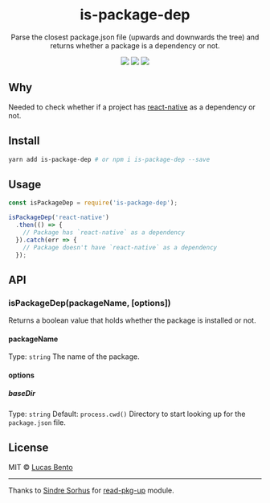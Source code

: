 <h1 align="center">is-package-dep</h1>
<p align="center">
  Parse the closest package.json file (upwards and downwards the tree) and returns whether a package is a dependency or not.
</p>

<p align="center">
  <a href="https://travis-ci.org/lucasbento/is-package-dep"><img src="https://travis-ci.org/lucasbento/is-package-dep.svg?branch=master"></a>
  <a href="https://github.com/airbnb/javascript"><img src="https://img.shields.io/badge/code%20style-airbnb-blue.svg"></a>
  <a href="https://github.com/lucasbento/is-package-dep/issues"><img src="https://img.shields.io/badge/contributions-welcome-brightgreen.svg?style=flat"></a>
</p>

## Why
Needed to check whether if a project has [react-native](https://github.com/facebook/react-native) as a dependency or not.

## Install

```bash
yarn add is-package-dep # or npm i is-package-dep --save
```

## Usage

```js
const isPackageDep = require('is-package-dep');

isPackageDep('react-native')
  .then(() => {
    // Package has `react-native` as a dependency
  }).catch(err => {
    // Package doesn't have `react-native` as a dependency
  });
```

## API

### isPackageDep(packageName, [options])
Returns a boolean value that holds whether the package is installed or not.

#### packageName
Type: `string`
The name of the package.

#### options

##### baseDir
Type: `string`
Default: `process.cwd()`
Directory to start looking up for the `package.json` file.

## License
MIT © [Lucas Bento](https://twitter.com/lbentosilva)

---

Thanks to [Sindre Sorhus](https://github.com/sindresorhus) for [read-pkg-up](https://github.com/sindresorhus/read-pkg-up) module.
